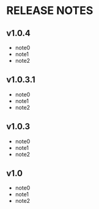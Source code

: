 # RELEASE NOTES

## v1.0.4

- note0
- note1
- note2

## v1.0.3.1

- note0
- note1
- note2

## v1.0.3

- note0
- note1
- note2

## v1.0

- note0
- note1
- note2
